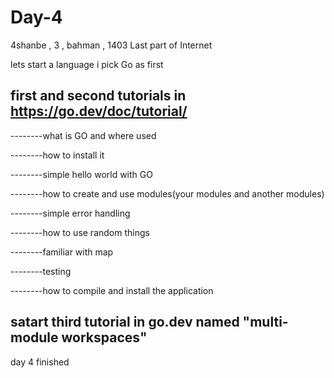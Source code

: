 # Day-4
4shanbe , 3 , bahman , 1403
Last part of Internet

lets start a language
i pick Go as first

first and second tutorials in https://go.dev/doc/tutorial/
------------------------------------------------------------
--------what is GO and where used

--------how to install it

--------simple hello world with GO

--------how to create and use modules(your modules and another modules)

--------simple error handling

--------how to use random things

--------familiar with map

--------testing

--------how to compile and install the application


satart third tutorial in go.dev named "multi-module workspaces"
--------------------------------------------------------------

day 4 finished

